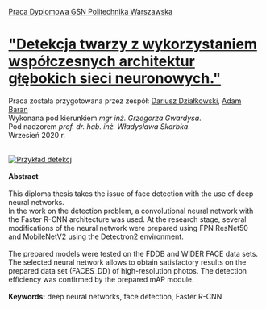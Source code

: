 [Praca Dyplomowa GSN Politechnika Warszawska](notebooks/Praca_Dyplomowa.ipynb)
# ["Detekcja twarzy z wykorzystaniem współczesnych architektur głębokich sieci neuronowych."](notebooks/Praca_Dyplomowa.ipynb)

Praca została przygotowana przez zespół: [Dariusz Działkowski](https://github.com/DarekGit), [Adam Baran](https://github.com/barad007)
<br>
Wykonana pod kierunkiem *mgr inż. Grzegorza Gwardysa*. <br>
Pod nadzorem *prof. dr. hab. inż. Władysława Skarbka*. <br>
Wrzesień 2020 r.<br>
<br>

<a href="https://github.com/DarekGit/FACES_DNN/blob/master/notebooks/Praca_Dyplomowa.ipynb">
<img src="https://github.com/DarekGit/FACES_DNN/blob/master/Figures/Smieszna%20detekcja.jpg" alt="Przykład detekcj">
</a>
<br><br>
<b>Abstract</b><br>
<br>
This diploma thesis takes the issue of face detection with the use of deep neural networks.<br>
In the work on the detection problem, a convolutional neural network with the Faster R-CNN
architecture was used. At the research stage, several modifications of the neural network
were prepared using FPN ResNet50 and MobileNetV2 using the Detectron2 environment.<br>
<br>
The prepared models were tested on the FDDB and WIDER FACE data sets. The selected
neural network allows to obtain satisfactory results on the prepared data set (FACES_DD) of
high-resolution photos. The detection efficiency was confirmed by the prepared mAP
module.<br>
<br>
<b>Keywords:</b> deep neural networks, face detection, Faster R-CNN
